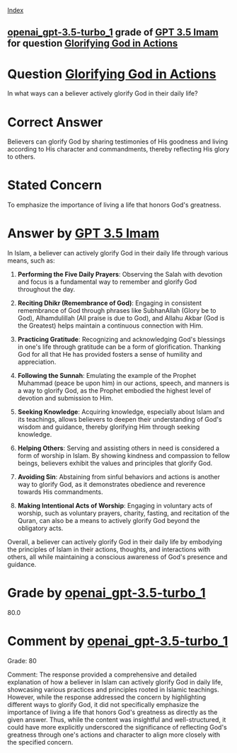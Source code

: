 
[Index](../../../../index.md)
## [openai_gpt-3.5-turbo_1](../../../grading_models/openai_gpt-3.5-turbo_1.md) grade of [GPT 3.5 Imam](../../../answering_models/GPT_3.5_Imam.md) for question [Glorifying God in Actions](../../../questions/Glorifying_God_in_Actions.md)

# Question [Glorifying God in Actions](../../../questions/Glorifying_God_in_Actions.md)
In what ways can a believer actively glorify God in their daily life?

# Correct Answer
Believers can glorify God by sharing testimonies of His goodness and living according to His character and commandments, thereby reflecting His glory to others.

# Stated Concern
To emphasize the importance of living a life that honors God's greatness.

# Answer by [GPT 3.5 Imam](../../../answering_models/GPT_3.5_Imam.md)
In Islam, a believer can actively glorify God in their daily life through various means, such as:

1. **Performing the Five Daily Prayers**: Observing the Salah with devotion and focus is a fundamental way to remember and glorify God throughout the day.

2. **Reciting Dhikr (Remembrance of God)**: Engaging in consistent remembrance of God through phrases like SubhanAllah (Glory be to God), Alhamdulillah (All praise is due to God), and Allahu Akbar (God is the Greatest) helps maintain a continuous connection with Him.

3. **Practicing Gratitude**: Recognizing and acknowledging God's blessings in one's life through gratitude can be a form of glorification. Thanking God for all that He has provided fosters a sense of humility and appreciation.

4. **Following the Sunnah**: Emulating the example of the Prophet Muhammad (peace be upon him) in our actions, speech, and manners is a way to glorify God, as the Prophet embodied the highest level of devotion and submission to Him.

5. **Seeking Knowledge**: Acquiring knowledge, especially about Islam and its teachings, allows believers to deepen their understanding of God's wisdom and guidance, thereby glorifying Him through seeking knowledge.

6. **Helping Others**: Serving and assisting others in need is considered a form of worship in Islam. By showing kindness and compassion to fellow beings, believers exhibit the values and principles that glorify God.

7. **Avoiding Sin**: Abstaining from sinful behaviors and actions is another way to glorify God, as it demonstrates obedience and reverence towards His commandments.

8. **Making Intentional Acts of Worship**: Engaging in voluntary acts of worship, such as voluntary prayers, charity, fasting, and recitation of the Quran, can also be a means to actively glorify God beyond the obligatory acts.

Overall, a believer can actively glorify God in their daily life by embodying the principles of Islam in their actions, thoughts, and interactions with others, all while maintaining a conscious awareness of God's presence and guidance.

# Grade by [openai_gpt-3.5-turbo_1](../../../grading_models/openai_gpt-3.5-turbo_1.md)
80.0

# Comment by [openai_gpt-3.5-turbo_1](../../../grading_models/openai_gpt-3.5-turbo_1.md)
Grade: 80

Comment: The response provided a comprehensive and detailed explanation of how a believer in Islam can actively glorify God in daily life, showcasing various practices and principles rooted in Islamic teachings. However, while the response addressed the concern by highlighting different ways to glorify God, it did not specifically emphasize the importance of living a life that honors God's greatness as directly as the given answer. Thus, while the content was insightful and well-structured, it could have more explicitly underscored the significance of reflecting God's greatness through one's actions and character to align more closely with the specified concern.
